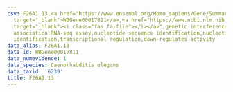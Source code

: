 ```yaml
---
csv: F26A1.13,<a href="https://www.ensembl.org/Homo_sapiens/Gene/Summary?db=core;g=WBGene00017811"
  target="_blank">WBGene00017811</a>,<a href="https://www.ncbi.nlm.nih.gov/pubmed/27496166"
  target="_blank"><i class="fas fa-file"></i></a>",genetic interference,functional
  association,RNA-seq assay,nucleotide sequence identification,nucleotide sequence
  identification,transcriptional regulation,down-regulates activity
data_alias: F26A1.13
data_id: WBGene00017811
data_numevidence: 1
data_species: Caenorhabditis elegans
data_taxid: '6239'
title: F26A1.13
---
```

